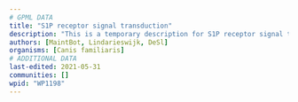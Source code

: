```yaml
---
# GPML DATA
title: "S1P receptor signal transduction"
description: "This is a temporary description for S1P receptor signal transduction"
authors: [MaintBot, Lindarieswijk, DeSl]
organisms: [Canis familiaris]
# ADDITIONAL DATA
last-edited: 2021-05-31
communities: []
wpid: "WP1198"
---
```

